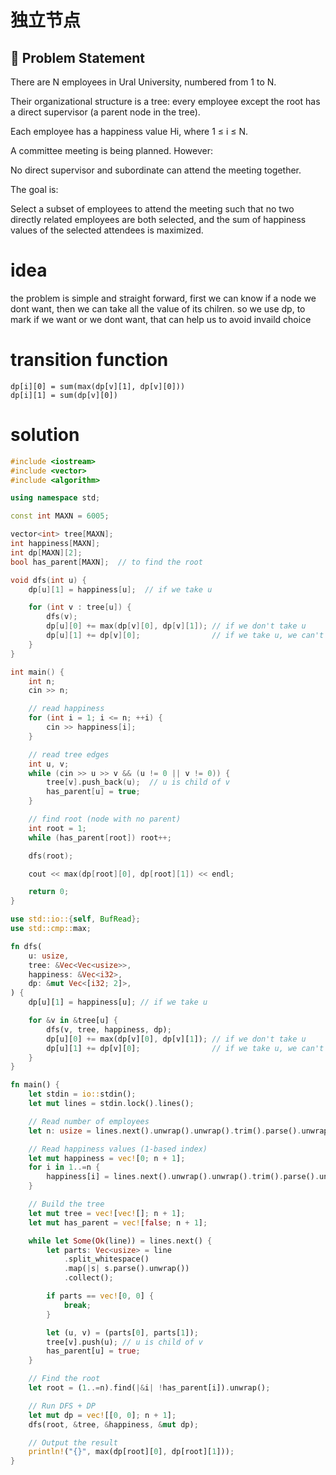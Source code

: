 # 独立节点

## 🧠 Problem Statement
There are N employees in Ural University, numbered from 1 to N.

Their organizational structure is a tree: every employee except the root has a direct supervisor (a parent node in the tree).

Each employee has a happiness value Hi, where 1 ≤ i ≤ N.

A committee meeting is being planned. However:

No direct supervisor and subordinate can attend the meeting together.

The goal is:

Select a subset of employees to attend the meeting such that no two directly related employees are both selected, and the sum of happiness values of the selected attendees is maximized.

# idea
the problem is simple and straight forward, first we can know if a node we dont want, then we can take all the value of its chilren. so we use dp, to mark if we want or we dont want, that can help us to avoid invaild choice

# transition function

```
dp[i][0] = sum(max(dp[v][1], dp[v][0]))
dp[i][1] = sum(dp[v][0])
```


# solution

```C++
#include <iostream>
#include <vector>
#include <algorithm>

using namespace std;

const int MAXN = 6005;

vector<int> tree[MAXN];
int happiness[MAXN];
int dp[MAXN][2];
bool has_parent[MAXN];  // to find the root

void dfs(int u) {
    dp[u][1] = happiness[u];  // if we take u

    for (int v : tree[u]) {
        dfs(v);
        dp[u][0] += max(dp[v][0], dp[v][1]); // if we don't take u
        dp[u][1] += dp[v][0];                // if we take u, we can't take v
    }
}

int main() {
    int n;
    cin >> n;

    // read happiness
    for (int i = 1; i <= n; ++i) {
        cin >> happiness[i];
    }

    // read tree edges
    int u, v;
    while (cin >> u >> v && (u != 0 || v != 0)) {
        tree[v].push_back(u);  // u is child of v
        has_parent[u] = true;
    }

    // find root (node with no parent)
    int root = 1;
    while (has_parent[root]) root++;

    dfs(root);

    cout << max(dp[root][0], dp[root][1]) << endl;

    return 0;
}

```

```rust
use std::io::{self, BufRead};
use std::cmp::max;

fn dfs(
    u: usize,
    tree: &Vec<Vec<usize>>,
    happiness: &Vec<i32>,
    dp: &mut Vec<[i32; 2]>,
) {
    dp[u][1] = happiness[u]; // if we take u

    for &v in &tree[u] {
        dfs(v, tree, happiness, dp);
        dp[u][0] += max(dp[v][0], dp[v][1]); // if we don't take u
        dp[u][1] += dp[v][0];                // if we take u, we can't take child
    }
}

fn main() {
    let stdin = io::stdin();
    let mut lines = stdin.lock().lines();

    // Read number of employees
    let n: usize = lines.next().unwrap().unwrap().trim().parse().unwrap();

    // Read happiness values (1-based index)
    let mut happiness = vec![0; n + 1];
    for i in 1..=n {
        happiness[i] = lines.next().unwrap().unwrap().trim().parse().unwrap();
    }

    // Build the tree
    let mut tree = vec![vec![]; n + 1];
    let mut has_parent = vec![false; n + 1];

    while let Some(Ok(line)) = lines.next() {
        let parts: Vec<usize> = line
            .split_whitespace()
            .map(|s| s.parse().unwrap())
            .collect();

        if parts == vec![0, 0] {
            break;
        }

        let (u, v) = (parts[0], parts[1]);
        tree[v].push(u); // u is child of v
        has_parent[u] = true;
    }

    // Find the root
    let root = (1..=n).find(|&i| !has_parent[i]).unwrap();

    // Run DFS + DP
    let mut dp = vec![[0, 0]; n + 1];
    dfs(root, &tree, &happiness, &mut dp);

    // Output the result
    println!("{}", max(dp[root][0], dp[root][1]));
}

```